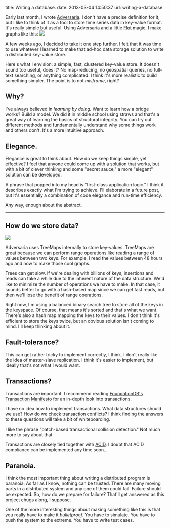 title: Writing a database.
date: 2013-03-04 14:50:37
url: writing-a-database

Early last month, I wrote [Adversaria](http://misfra.me/adversaria). I don't have a precise definition for it, but I like to think of it as a tool to store time series data in key-value format. It's really simple but useful. Using Adversaria and a little [Flot](http://www.flotcharts.org/) magic, I make graphs like this:
![](http://media.tumblr.com/3b5d56788ebf7359244e91ccc396e11f/tumblr_inline_mitdq7RwNC1qz4rgp.png)

A few weeks ago, I decided to take it one step further. I felt that it was time to use whatever I learned to make that ad-hoc data storage solution to write a distributed key-value store.

Here's what I envision: a simple, fast, clustered key-value store. It doesn't sound too useful, does it? No map-reducing, no geospatial queries, no full-text searching, or anything complicated. I think it's more realistic to build something simpler. The point is to not *misframe*, right?

Why?
----
I've always believed in *learning by doing.* Want to learn how a bridge works? Build a model. We did it in middle school using straws and that's a great way of learning the basics of structural integrity. You can try out different methods and fundamentally understand why some things work and others don't. It's a more intuitive approach.

Elegance.
----
Elegance is great to think about. How do we keep things simple, yet effective? I feel that anyone could come up with a solution that works, but with a bit of clever thinking and some "secret sauce," a more "elegant" solution can be developed.

A phrase that popped into my head is "first-class application logic." I think it describes exactly what I'm trying to achieve. I'll elaborate in a future post, but it's essentially a combination of code elegance and run-time efficiency.

Any way, enough about the abstract.

-----

How do we store data?
----
![](http://media.tumblr.com/89f5fd2e7e05e269241ef55116d14cbf/tumblr_inline_mix9b3190P1qz4rgp.png)

Adversaria uses TreeMaps internally to store key-values. TreeMaps are great because we can perform range operations like reading a range of values between two keys. For example, I read the values between 48 hours ago and now to make those cool graphs.

Trees can get slow. If we're dealing with billions of keys, insertions and reads can take a while due to the inherent nature of the data structure. We'd like to minimize the number of operations we have to make. In that case, it sounds better to go with a hash-based map since we can get fast reads, but then we'll lose the benefit of range operations.

Right now, I'm using a balanced binary search tree to store all of the keys in the keyspace. Of course, that means it's sorted and that's what we want. There's also a hash map mapping the keys to their values. I don't think it's efficient to store the keys twice, but an obvious solution isn't coming to mind. I'll keep thinking about it.

Fault-tolerance?
----
This can get rather tricky to implement correctly, I think. I don't really like the idea of master-slave replication. I think it's easier to implement, but ideally that's not what I would want.

Transactions?
----
Transactions are important. I recommend reading [FoundationDB's Transaction Manifesto](http://www.foundationdb.com/white-papers/the-transaction-manifesto/) for an in-depth look into transactions.

I have no idea how to implement transactions. What data structures should we use? How do we check transaction conflicts? I think finding the answers to these questions will take a bit of whiteboarding.

I like the phrase "patch-based transactional collision detection." Not much more to say about that.

Transactions are closely tied together with [ACID](https://en.wikipedia.org/wiki/ACID). I doubt that ACID compliance can be implemented any time soon...

Paranoia.
----
I think the most important thing about writing a distributed program is paranoia. As far as I know, nothing can be trusted. There are many moving parts in a distributed system and any one of them could fail. Failure should be expected. So, how do we prepare for failure? That'll get answered as this project chugs along, I suppose.

One of the more interesting things about making something like this is that you really have to make it *bulletproof.* You have to simulate. You have to push the system to the extreme. You have to write test cases.


